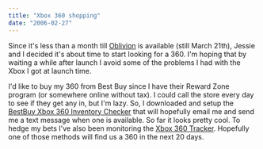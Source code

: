 ```yaml
---
title: "Xbox 360 shopping"
date: "2006-02-27"
---
```


Since it's less than a month till [Oblivion](http://www.elderscrolls.com/games/oblivion_overview.htm) is available (still March 21th), Jessie and I decided it's about time to start looking for a 360. I'm hoping that by waiting a while after launch I avoid some of the problems I had with the Xbox I got at launch time.

I'd like to buy my 360 from Best Buy since I have their Reward Zone program (or somewhere online without tax). I could call the store every day to see if they get any in, but I'm lazy. So, I downloaded and setup the [BestBuy Xbox 360 Inventory Checker](http://untitlednet.com/) that will hopefully email me and send me a text message when one is available. So far it looks pretty cool. To hedge my bets I've also been monitoring the [Xbox 360 Tracker](http://xbox360tracker.com/). Hopefully one of those methods will find us a 360 in the next 20 days.
